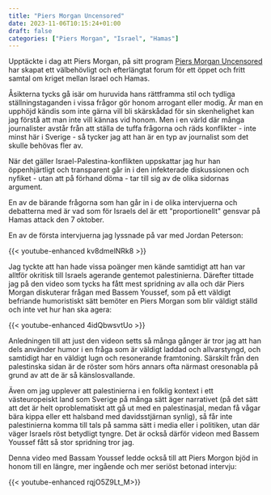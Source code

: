 ```yaml
---
title: "Piers Morgan Uncensored"
date: 2023-11-06T10:15:24+01:00
draft: false
categories: ["Piers Morgan", "Israel", "Hamas"]
---
```


Upptäckte i dag att Piers Morgan, på sitt program [Piers Morgan Uncensored](https://www.youtube.com/@PiersMorganUncensored/videos) har skapat ett välbehövligt och efterlängtat forum för ett öppet och fritt samtal om kriget mellan Israel och Hamas. 

Åsikterna tycks gå isär om huruvida hans rättframma stil och tydliga ställningstaganden i vissa frågor gör honom arrogant eller modig. Är man en upphöjd kändis som inte gärna vill bli skärskådad för sin skenhelighet kan jag förstå att man inte vill kännas vid honom. Men i en värld där många journalister avstår från att ställa de tuffa frågorna och räds konflikter - inte minst här i Sverige - så tycker jag att han är en typ av journalist som det skulle behövas fler av. 

När det gäller Israel-Palestina-konflikten uppskattar jag hur han öppenhjärtligt och transparent går in i den infekterade diskussionen och nyfiket - utan att på förhand döma - tar till sig av de olika sidornas argument. 

En av de bärande frågorna som han går in i de olika intervjuerna och debatterna med är vad som för Israels del är ett "proportionellt" gensvar på Hamas attack den 7 oktober. 

En av de första intervjuerna jag lyssnade på var med Jordan Peterson:

{{< youtube-enhanced kv8dmelNRk8 >}}

Jag tyckte att han hade vissa poänger men kände samtidigt att han var alltför okritisk till Israels agerande gentemot palestinierna. Därefter tittade jag på den video som tycks ha fått mest spridning av alla och där Piers Morgan diskuterar frågan med Bassem Youssef, som på ett väldigt befriande humoristiskt sätt bemöter en Piers Morgan som blir väldigt ställd och inte vet hur han ska agera:

{{< youtube-enhanced 4idQbwsvtUo >}}

Anledningen till att just den videon setts så många gånger är tror jag att han dels använder humor i en fråga som är väldigt laddad och allvarstyngd, och samtidigt har en väldigt lugn och resonerande framtoning. Särskilt från den palestinska sidan är de röster som hörs annars ofta närmast oresonabla på grund av att de är så känslosvallande. 

Även om jag upplever att palestinierna i en folklig kontext i ett västeuropeiskt land som Sverige på många sätt äger narrativet (på det sätt att det är helt oproblematiskt att gå ut med en palestinasjal, medan få vågar bära kippa eller ett halsband med davidsstjärnan synlig), så får inte palestinierna komma till tals på samma sätt i media eller i politiken, utan där väger Israels röst betydligt tyngre. Det är också därför videon med Bassem Youssef fått så stor spridning tror jag.

Denna video med Bassam Youssef ledde också till att Piers Morgon bjöd in honom till en längre, mer ingående och mer seriöst betonad intervju:

{{< youtube-enhanced rqjO5Z9Lt_M>}}



